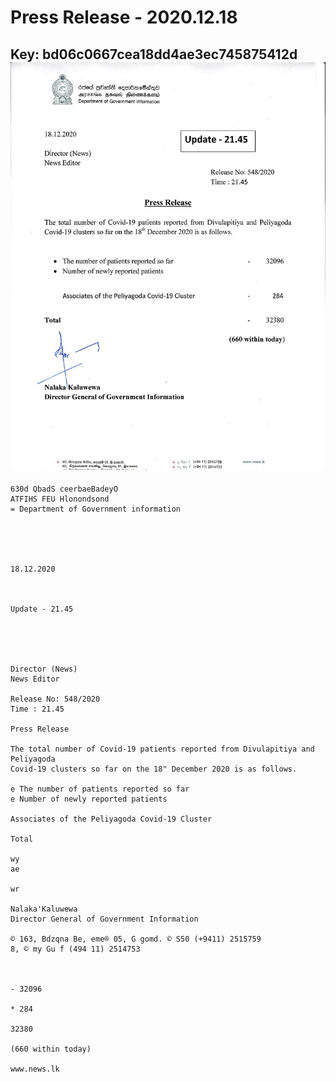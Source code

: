 # Press Release - 2020.12.18 
Key: bd06c0667cea18dd4ae3ec745875412d 
![img](img/bd06c0667cea18dd4ae3ec745875412d.jpg)
---
```
630d QbadS ceerbaeBadeyO
ATFIHS FEU Hlonondsond
= Department of Government information

  

 

18.12.2020

 

Update - 21.45

 

 

Director (News)
News Editor

Release No: 548/2020
Time : 21.45

Press Release

The total number of Covid-19 patients reported from Divulapitiya and Peliyagoda
Covid-19 clusters so far on the 18" December 2020 is as follows.

e The number of patients reported so far
e Number of newly reported patients

Associates of the Peliyagoda Covid-19 Cluster

Total

wy
ae

wr

Nalaka'Kaluwewa
Director General of Government Information

© 163, Bdzqna Be, eme® 05, G gomd. © S50 (+9411) 2515759
8, © my Gu f (494 11) 2514753

    

- 32096

* 284

32380

(660 within today)

www.news.lk

 

```
